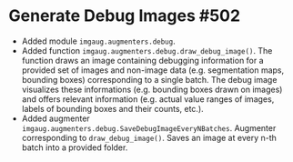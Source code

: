 # Generate Debug Images #502

* Added module `imgaug.augmenters.debug`.
* Added function `imgaug.augmenters.debug.draw_debug_image()`. The function
  draws an image containing debugging information for a provided set of
  images and non-image data (e.g. segmentation maps, bounding boxes)
  corresponding to a single batch. The debug image visualizes these
  informations (e.g. bounding boxes drawn on images) and offers relevant
  information (e.g. actual value ranges of images, labels of bounding
  boxes and their counts, etc.).
* Added augmenter `imgaug.augmenters.debug.SaveDebugImageEveryNBatches`.
  Augmenter corresponding to `draw_debug_image()`. Saves an image at every
  n-th batch into a provided folder.
